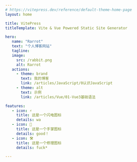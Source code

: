 ```yaml
---
# https://vitepress.dev/reference/default-theme-home-page
layout: home

title: VitePress
titleTemplate: Vite & Vue Powered Static Site Generator

hero:
   name: "Rarrot"
   text: "个人博客网站"
   tagline: 
   image:
     src: /rabbit.png
     alt: Rarrot
   actions:
     - theme: brand
       text: 我的博客
       link: /articles/JavaScript/0认识JavaScript
     - theme: alt
       text: 示例
       link: /articles/Vue/01-Vue3基础语法

features:
   - icon: ⚡️
     title: 这是一个闪电图标
     details: wa
   - icon: 🖖
     title: 这是一个手掌图标
     details: good！
   - icon: 🛠️
     title: 这是一个修理图标
     details: fuck*

---
```

<script setup>
// import videos from './.vitepress/theme/components/homeVideo.vue'
import imgs from './.vitepress/theme/components/homeImg.vue'

</script>

<!-- <videos /> -->

<!-- <imgs /> -->
